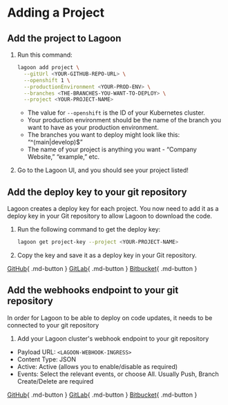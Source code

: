 # Adding a Project

## Add the project to Lagoon

1. Run this command:

    ```bash title="Add project"
    lagoon add project \
      --gitUrl <YOUR-GITHUB-REPO-URL> \
      --openshift 1 \
      --productionEnvironment <YOUR-PROD-ENV> \
      --branches <THE-BRANCHES-YOU-WANT-TO-DEPLOY> \
      --project <YOUR-PROJECT-NAME>
    ```

      * The value for `--openshift` is the ID of your Kubernetes cluster.
      * Your production environment should be the name of the branch you want to have as your production   environment.
      * The branches you want to deploy might look like this: “^(main|develop)$”
      * The name of your project is anything you want - “Company Website,” “example,” etc.
2. Go to the Lagoon UI, and you should see your project listed!

## Add the deploy key to your git repository

Lagoon creates a deploy key for each project. You now need to add it as a deploy key in your Git repository to allow Lagoon to download the code.

1. Run the following command to get the deploy key:

    ```bash title="Get project-key"
    lagoon get project-key --project <YOUR-PROJECT-NAME>
    ```

2. Copy the key and save it as a deploy key in your Git repository.

[GitHub](https://docs.github.com/en/developers/overview/managing-deploy-keys#deploy-keys){ .md-button }
[GitLab](https://docs.gitlab.com/ee/user/project/deploy\_keys/){ .md-button }
[Bitbucket](https://support.atlassian.com/bitbucket-cloud/docs/add-access-keys/){ .md-button }

## Add the webhooks endpoint to your git repository

In order for Lagoon to be able to deploy on code updates, it needs to be connected to your git repository

1. Add your Lagoon cluster's webhook endpoint to your git repository
  * Payload URL: `<LAGOON-WEBHOOK-INGRESS>`
  * Content Type: JSON
  * Active: Active (allows you to enable/disable as required)
  * Events: Select the relevant events, or choose All.  Usually Push, Branch Create/Delete are required

[GitHub](https://docs.github.com/en/developers/webhooks-and-events/webhooks/creating-webhooks){ .md-button }
[GitLab](https://docs.gitlab.com/ee/user/project/integrations/webhooks.html){ .md-button }
[Bitbucket](https://support.atlassian.com/bitbucket-cloud/docs/manage-webhooks/){ .md-button }
